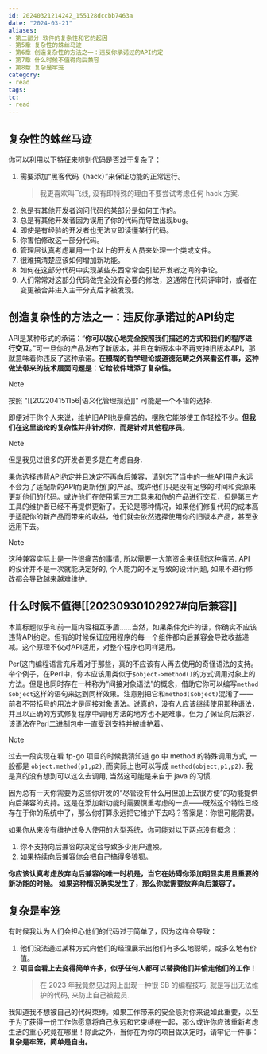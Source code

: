 ```yaml
---
id: 20240321214242_155128dccbb7463a
date: "2024-03-21"
aliases:
- 第二部分 软件的复杂性和它的起因
- 第5章 复杂性的蛛丝马迹
- 第6章 创造复杂性的方法之一：违反你承诺过的API约定
- 第7章 什么时候不值得向后兼容
- 第8章 复杂是牢笼
category:
- read
tags:
tc:
- read
---
```


## 复杂性的蛛丝马迹

你可以利用以下特征来辨别代码是否过于复杂了：

1. 需要添加“黑客代码（hack）”来保证功能的正常运行。
    > 我更喜欢叫飞线, 没有即特殊的理由不要尝试考虑任何 hack 方案.
2. 总是有其他开发者询问代码的某部分是如何工作的。
3. 总是有其他开发者因为误用了你的代码而导致出现bug。
4. 即使是有经验的开发者也无法立即读懂某行代码。
5. 你害怕修改这一部分代码。
6. 管理层认真考虑雇用一个以上的开发人员来处理一个类或文件。
7. 很难搞清楚应该如何增加新功能。
8. 如何在这部分代码中实现某些东西常常会引起开发者之间的争论。
9. 人们常常对这部分代码做完全没有必要的修改，这通常在代码评审时，或者在变更被合并进入主干分支后才被发现。

## 创造复杂性的方法之一：违反你承诺过的API约定

API是某种形式的承诺：“**你可以放心地完全按照我们描述的方式和我们的程序进行交互**。”可一旦你的产品发布了新版本，并且在新版本中不再支持旧版本API，那就意味着你违反了这种承诺。**在模糊的哲学理论或道德范畴之外来看这件事，这种做法带来的技术层面问题是：它给软件增添了复杂性。**

> [!NOTE]
> 按照 "[[202204151156|语义化管理规范]]" 可能是一个不错的选择.

即便对于你个人来说，维护旧API也是痛苦的，摆脱它能够使工作轻松不少。**但我们在这里谈论的复杂性并非针对你，而是针对其他程序员**。

> [!NOTE]
> 但是我见过很多的开发者更多是在考虑自身.

果你选择违背API约定并且决定不再向后兼容，请别忘了当中的一些API用户永远不会为了适配新的API而更新他们的产品。或许他们只是没有足够的时间和资源来更新他们的代码。或许他们在使用第三方工具来和你的产品进行交互，但是第三方工具的维护者已经不再提供更新了。无论是哪种情况，如果他们修复代码的成本高于适配你的新产品而带来的收益，他们就会依然选择使用你的旧版本产品，甚至永远用下去。

> [!NOTE]
> 这种兼容实际上是一件很痛苦的事情, 所以需要一大笔资金来抚慰这种痛苦.
> API 的设计并不是一次就能决定好的, 个人能力的不足导致的设计问题, 如果不进行修改都会导致越来越难维护.

## 什么时候不值得[[20230930102927#向后兼容]]

本篇标题似乎和前一篇内容相互矛盾……当然，如果条件允许的话，你确实不应该违背API约定。但有的时候保证应用程序的每一个组件都向后兼容会导致收益递减。这个原理不仅对API适用，对整个程序也同样适用。

Perl这门编程语言充斥着对于那些，真的不应该有人再去使用的奇怪语法的支持。举个例子，在Perl中，你本应该用类似于`$object->method()`的方式调用对象上的方法。但是也同时存在一种称为“间接对象语法”的概念，借助它你可以编写`method $object`这样的语句来达到同样效果。注意别把它和`method($object)`混淆了——前者不带括号的用法才是间接对象语法。说真的，没有人应该继续使用那种语法，并且以正确的方式修复程序中调用方法的地方也不是难事。但为了保证向后兼容，该语法在Perl二进制包中一直受到支持并被维护着。

> [!NOTE]
> 过去一段实现在看 fp-go 项目的时候我猜知道 go 中 method 的特殊调用方式, 一般都是 `object.method(p1,p2)`, 而实际上也可以写成 `method(object,p1,p2)`.
> 我是真的没有想到可以这么去调用, 当然这可能是来自于 java 的习惯.

因为总有一天你需要为这些你开发的“尽管没有什么用但加上去很方便”的功能提供向后兼容的支持。这是在添加新功能时需要慎重考虑的一点——既然这个特性已经存在于你的系统中了，那么你打算永远把它维护下去吗？答案是：你很可能需要。

如果你从来没有维护过多人使用的大型系统，你可能对以下两点没有概念：

1. 你不支持向后兼容的决定会导致多少用户遭殃。
2. 如果持续向后兼容你会把自己搞得多狼狈。

**你应该认真考虑放弃向后兼容的唯一时机是，当它在妨碍你添加明显实用且重要的新功能的时候。 如果这种情况确实发生了，那么你就需要放弃向后兼容了。**

## 复杂是牢笼

有时候我认为人们会担心他们的代码过于简单了，因为这样会导致：

1. 他们没法通过某种方式向他们的经理展示出他们有多么地聪明，或多么地有价值。
2. **项目会看上去变得简单许多，似乎任何人都可以替换他们并偷走他们的工作！**
    > 在 2023 年我竟然见过网上出现一种很 SB 的编程技巧, 就是写出无法维护的代码, 来防止自己被裁员.
    
我知道我不想被自己的代码束缚。如果工作带来的安全感对你来说如此重要，以至于为了获得一份工作你愿意将自己永远和它束缚在一起，那么或许你应该重新考虑生活的重心究竟在哪里！除此之外，当你在为你的项目做决定时，请牢记一件事：**复杂是牢笼，简单是自由。**
